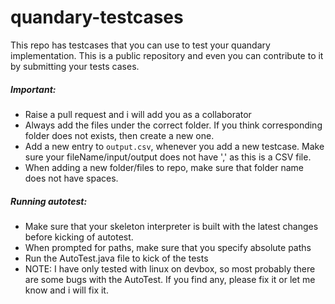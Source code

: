 # quandary-testcases

This repo has testcases that you can use to test your quandary implementation. This is a public repository and even you can contribute to it by submitting your tests cases.

##### Important:
* Raise a pull request and i will add you as a collaborator
* Always add the files under the correct folder. If you think corresponding folder does not exists, then create a new one.
* Add a new entry to `output.csv`, whenever you add a new testcase. Make sure your fileName/input/output does not have ',' as this is a CSV file.
* When adding a new folder/files to repo, make sure that folder name does not have spaces.

##### Running autotest:
* Make sure that your skeleton interpreter is built with the latest changes before kicking of autotest.
* When prompted for paths, make sure that you specify absolute paths
* Run the AutoTest.java file to kick of the tests
* NOTE: I have only tested with linux on devbox, so most probably there are some bugs with the AutoTest. If you find any, please fix it or let me know and i will fix it.
